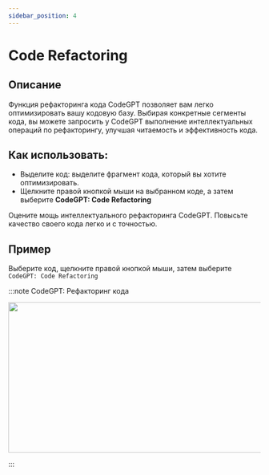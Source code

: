 ```yaml
---
sidebar_position: 4
---
```


# Code Refactoring

## Описание
Функция рефакторинга кода CodeGPT позволяет вам легко оптимизировать вашу кодовую базу. Выбирая конкретные сегменты кода, вы можете запросить у CodeGPT выполнение интеллектуальных операций по рефакторингу, улучшая читаемость и эффективность кода.

## Как использовать:
- Выделите код: выделите фрагмент кода, который вы хотите оптимизировать.
- Щелкните правой кнопкой мыши на выбранном коде, а затем выберите **CodeGPT: Code Refactoring**

Оцените мощь интеллектуального рефакторинга CodeGPT. Повысьте качество своего кода легко и с точностью.

## Пример
Выберите код, щелкните правой кнопкой мыши, затем выберите `CodeGPT: Code Refactoring`

:::note CodeGPT: Рефакторинг кода
<p align="center">
  <img width="550" height="300" src="https://github.com/davila7/code-gpt-docs/assets/6216945/adf6b3ff-0ed2-4a28-8711-449df5f1e230" />
</p>
:::
